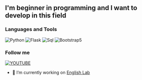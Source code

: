 ## I'm beginner in programming and I want to develop in this field

### Languages and Tools
![Python](https://img.shields.io/badge/-Python-090909?style=for-the-badge&logo=python)
![Flask](https://img.shields.io/badge/-Flask-090909?style=for-the-badge&logo=flask)
![Sql](https://img.shields.io/badge/-SQL-090909?style=for-the-badge&logo=sqlite)
![Bootstrap5](https://img.shields.io/badge/-Bootstrap5-090909?style=for-the-badge&logo=bootstrap)

### Follow me
[![YOUTUBE](https://img.shields.io/badge/-Youtube-090909?style=for-the-badge&logo=youtube&logoColor=FF0000)](https://www.youtube.com/@zendorr7844)

- 🔭 I’m currently working on <a href="https://github.com/PavloShutz/english-lab">English Lab</a>
